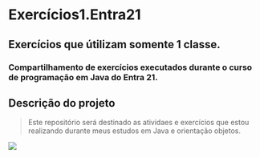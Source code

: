 # Exercícios1.Entra21
## Exercícios que útilizam somente 1 classe.
### Compartilhamento de exercícios executados durante o curso de programação em Java do Entra 21.
## Descrição do projeto
 > Este repositório será destinado as atividaes e exercícios que estou realizando durante meus estudos em Java e orientação objetos.
<div>
<img src="http://img.shields.io/static/v1?label=STATUS%20DO%20PROJETO&message=%20EM%20DESENVOLVIMENTO&color=GREEN&style=for-the-badge_blank"></a>
   </div>
